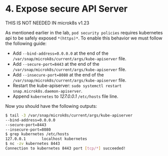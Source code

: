 # 4. Expose secure API Server

THIS IS NOT NEEDED IN microk8s v1.23 

As mentioned earlier in the lab, `pod security policies` requires kubernetes api to be safely exposed `*(https)*`. To enable this behavior we must follow the following guide:

- Add `--bind-address=0.0.0.0` at the end of the `/var/snap/microk8s/current/args/kube-apiserver` file.
- Add `--secure-port=8443` at the end of the `/var/snap/microk8s/current/args/kube-apiserver` file.
- Add `--insecure-port=8080` at the end of the `/var/snap/microk8s/current/args/kube-apiserver` file.
- Restart the kube-apiserver: `sudo systemctl restart snap.microk8s.daemon-apiserver`.
- Append `kubernetes` to *127.0.0.1* `/etc/hosts` file line.

Now you should have the following outputs:

```bash
$ tail -3 /var/snap/microk8s/current/args/kube-apiserver 
--bind-address=0.0.0.0
--secure-port=8443
--insecure-port=8080
$ grep kubernetes /etc/hosts
127.0.0.1       localhost kubernetes
$ nc -zv kubernetes 8443
Connection to kubernetes 8443 port [tcp/*] succeeded!
```
